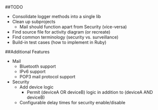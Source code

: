 ##TODO

 - Consolidate logger methods into a single lib
 - Clean up subprojects
	 - Mail should function apart from Security (vice-versa)
 - Find source file for activity diagram (or recreate)
 - Find common terminology (security vs. surveillance)
 - Build-in test cases (how to implement in Ruby)

##Additional Features

 - Mail
	 - Bluetooth support
	 - IPv6 support
	 - POP3 mail protocol support
 - Security
	 - Add device logic
		 - Permit (deviceA OR deviceB) logic in addition to (deviceA AND deviceB)
	 - Configurable delay times for security enable/disable
